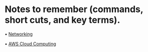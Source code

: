 # Notes to remember (commands, short cuts, and key terms). 

• [Networking](https://github.com/cyberjalen/my-notes/blob/main/sections/networking.md)

• [AWS Cloud Computing](https://github.com/cyberjalen/my-notes/blob/main/sections/aws%20cloud%20computing.md)
